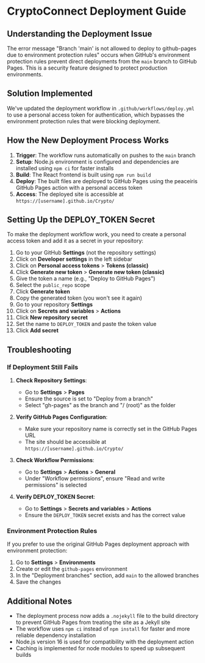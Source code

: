 # CryptoConnect Deployment Guide

## Understanding the Deployment Issue

The error message "Branch 'main' is not allowed to deploy to github-pages due to environment protection rules" occurs when GitHub's environment protection rules prevent direct deployments from the `main` branch to GitHub Pages. This is a security feature designed to protect production environments.

## Solution Implemented

We've updated the deployment workflow in `.github/workflows/deploy.yml` to use a personal access token for authentication, which bypasses the environment protection rules that were blocking deployment.

## How the New Deployment Process Works

1. **Trigger**: The workflow runs automatically on pushes to the `main` branch
2. **Setup**: Node.js environment is configured and dependencies are installed using `npm ci` for faster installs
3. **Build**: The React frontend is built using `npm run build`
4. **Deploy**: The built files are deployed to GitHub Pages using the peaceiris GitHub Pages action with a personal access token
5. **Access**: The deployed site is accessible at `https://[username].github.io/Crypto/`

## Setting Up the DEPLOY_TOKEN Secret

To make the deployment workflow work, you need to create a personal access token and add it as a secret in your repository:

1. Go to your GitHub **Settings** (not the repository settings)
2. Click on **Developer settings** in the left sidebar
3. Click on **Personal access tokens** > **Tokens (classic)**
4. Click **Generate new token** > **Generate new token (classic)**
5. Give the token a name (e.g., "Deploy to GitHub Pages")
6. Select the `public_repo` scope
7. Click **Generate token**
8. Copy the generated token (you won't see it again)
9. Go to your repository **Settings**
10. Click on **Secrets and variables** > **Actions**
11. Click **New repository secret**
12. Set the name to `DEPLOY_TOKEN` and paste the token value
13. Click **Add secret**

## Troubleshooting

### If Deployment Still Fails

1. **Check Repository Settings**:
   - Go to **Settings** > **Pages**
   - Ensure the source is set to "Deploy from a branch"
   - Select "gh-pages" as the branch and "/ (root)" as the folder

2. **Verify GitHub Pages Configuration**:
   - Make sure your repository name is correctly set in the GitHub Pages URL
   - The site should be accessible at `https://[username].github.io/Crypto/`

3. **Check Workflow Permissions**:
   - Go to **Settings** > **Actions** > **General**
   - Under "Workflow permissions", ensure "Read and write permissions" is selected

4. **Verify DEPLOY_TOKEN Secret**:
   - Go to **Settings** > **Secrets and variables** > **Actions**
   - Ensure the `DEPLOY_TOKEN` secret exists and has the correct value

### Environment Protection Rules

If you prefer to use the original GitHub Pages deployment approach with environment protection:

1. Go to **Settings** > **Environments**
2. Create or edit the `github-pages` environment
3. In the "Deployment branches" section, add `main` to the allowed branches
4. Save the changes

## Additional Notes

- The deployment process now adds a `.nojekyll` file to the build directory to prevent GitHub Pages from treating the site as a Jekyll site
- The workflow uses `npm ci` instead of `npm install` for faster and more reliable dependency installation
- Node.js version 16 is used for compatibility with the deployment action
- Caching is implemented for node modules to speed up subsequent builds
